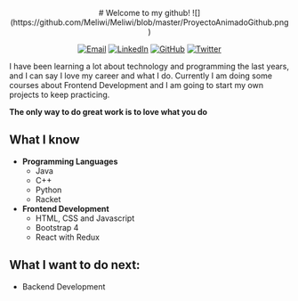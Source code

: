 <p align="center">
# Welcome to my github!
![](https://github.com/Meliwi/Meliwi/blob/master/ProyectoAnimadoGithub.png)

<p align="center">
<a href="mailto:melimusich@gmail.com" target="_blank"><img src="https://img.shields.io/badge/-Gmail-c14438?style=flat-square&logo=Gmail&logoColor=white" alt="Email"></a>
<a href="https://www.linkedin.com/in/melissa-gonz%C3%A1lez-nebrijo-436910191/" target="_blank"><img src="https://img.shields.io/badge/LinkedIn-%230077B5.svg?&style=flat-square&logo=linkedin&logoColor=white" alt="LinkedIn"></a>
<a href="https://github.com/Meliwi" target="_blank"><img src="https://img.shields.io/badge/-GitHub-181717?style=flat-square&logo=github" alt="GitHub"></a>
<a href="https://twitter.com/MelissaNebrijo" target="_blank"><img src="https://img.shields.io/badge/-Twitter-1ca0f1?style=flat-square&labelColor=1ca0f1&logo=twitter&logoColor=white" alt="Twitter"></a>
</p>

I have been learning a lot about technology and programming the last years, and I can say I love my career and what I do. Currently I am doing some courses about Frontend Development and I am going to start my own projects to keep practicing. 

**The only way to do great work is to love what you do** 

## What I know 
- **Programming Languages**
	- Java
	- C++
	- Python
	- Racket
- **Frontend Development**
	- HTML, CSS and Javascript
	- Bootstrap 4 
	- React with Redux 

## What I want to do next: 
- Backend Development 

</p>
